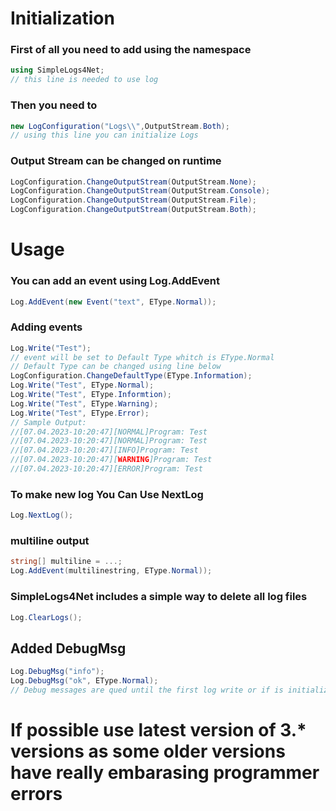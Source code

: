 # Initialization
### First of all you need to add using the namespace
```c#
using SimpleLogs4Net;
// this line is needed to use log
```
### Then you need to 
```c#
new LogConfiguration("Logs\\",OutputStream.Both);
// using this line you can initialize Logs
```
### Output Stream can be changed on runtime
```c#
LogConfiguration.ChangeOutputStream(OutputStream.None);
LogConfiguration.ChangeOutputStream(OutputStream.Console);
LogConfiguration.ChangeOutputStream(OutputStream.File);
LogConfiguration.ChangeOutputStream(OutputStream.Both);
```
# Usage
### You can add an event using Log.AddEvent
```c#
Log.AddEvent(new Event("text", EType.Normal));
```
### Adding events
```c#
Log.Write("Test");
// event will be set to Default Type whitch is EType.Normal
// Default Type can be changed using line below
LogConfiguration.ChangeDefaultType(EType.Information);
Log.Write("Test", EType.Normal);
Log.Write("Test", EType.Informtion);
Log.Write("Test", EType.Warning);
Log.Write("Test", EType.Error);
// Sample Output:
//[07.04.2023-10:20:47][NORMAL]Program: Test
//[07.04.2023-10:20:47][NORMAL]Program: Test
//[07.04.2023-10:20:47][INFO]Program: Test
//[07.04.2023-10:20:47][WARNING]Program: Test
//[07.04.2023-10:20:47][ERROR]Program: Test
```
### To make new log You Can Use NextLog
```c#
Log.NextLog();
```
### multiline output
```c#
string[] multiline = ...;
Log.AddEvent(multilinestring, EType.Normal));
```
### SimpleLogs4Net includes a simple way to delete all log files
```c#
Log.ClearLogs();
```
## Added DebugMsg
```c#
Log.DebugMsg("info");
Log.DebugMsg("ok", EType.Normal);
// Debug messages are qued until the first log write or if is initialized will be written imietly 
```

# If possible use latest version of 3.* versions as some older versions have really embarasing programmer errors
